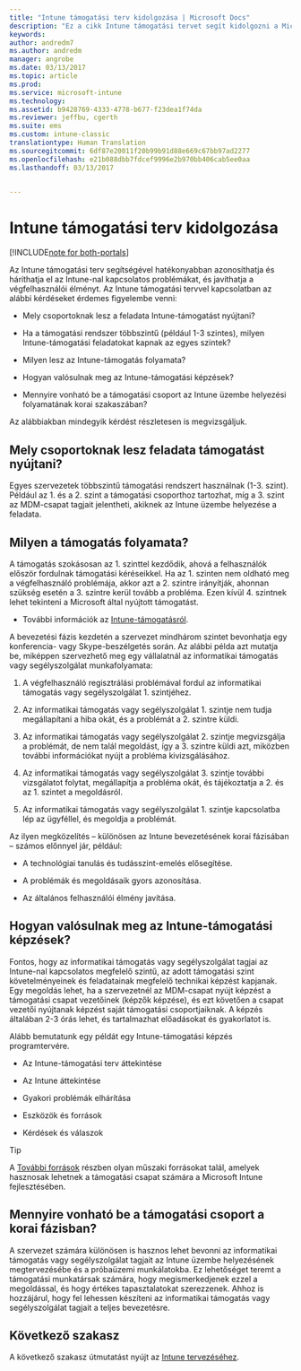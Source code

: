 ```yaml
---
title: "Intune támogatási terv kidolgozása | Microsoft Docs"
description: "Ez a cikk Intune támogatási tervet segít kidolgozni a Microsoft Intune kizárólag felhőalapú megtervezéséhez és implementációjához."
keywords: 
author: andredm7
ms.author: andredm
manager: angrobe
ms.date: 03/13/2017
ms.topic: article
ms.prod: 
ms.service: microsoft-intune
ms.technology: 
ms.assetid: b9428769-4333-4778-b677-f23dea1f74da
ms.reviewer: jeffbu, cgerth
ms.suite: ems
ms.custom: intune-classic
translationtype: Human Translation
ms.sourcegitcommit: 6df87e20011f20b99b91d88e669c67bb97ad2277
ms.openlocfilehash: e21b088dbb7fdcef9996e2b970bb406cab5ee0aa
ms.lasthandoff: 03/13/2017


---
```


# <a name="develop-an-intune-support-plan"></a>Intune támogatási terv kidolgozása

[!INCLUDE[note for both-portals](../includes/note-for-both-portals.md)]

Az Intune támogatási terv segítségével hatékonyabban azonosíthatja és háríthatja el az Intune-nal kapcsolatos problémákat, és javíthatja a végfelhasználói élményt. Az Intune támogatási tervvel kapcsolatban az alábbi kérdéseket érdemes figyelembe venni:

-   Mely csoportoknak lesz a feladata Intune-támogatást nyújtani?

-   Ha a támogatási rendszer többszintű (például 1-3 szintes), milyen Intune-támogatási feladatokat kapnak az egyes szintek?

-   Milyen lesz az Intune-támogatás folyamata?

-   Hogyan valósulnak meg az Intune-támogatási képzések?

-   Mennyire vonható be a támogatási csoport az Intune üzembe helyezési folyamatának korai szakaszában?

Az alábbiakban mindegyik kérdést részletesen is megvizsgáljuk.

## <a name="which-teams-are-responsible-for-providing-support"></a>Mely csoportoknak lesz feladata támogatást nyújtani?

Egyes szervezetek többszintű támogatási rendszert használnak (1-3. szint). Például az 1. és a 2. szint a támogatási csoporthoz tartozhat, míg a 3. szint az MDM-csapat tagjait jelentheti, akiknek az Intune üzembe helyezése a feladata.

## <a name="what-is-the-support-process"></a>Milyen a támogatás folyamata?

A támogatás szokásosan az 1. szinttel kezdődik, ahová a felhasználók először fordulnak támogatási kéréseikkel. Ha az 1. szinten nem oldható meg a végfelhasználó problémája, akkor azt a 2. szintre irányítják, ahonnan szükség esetén a 3. szintre kerül tovább a probléma. Ezen kívül 4. szintnek lehet tekinteni a Microsoft által nyújtott támogatást.

-   További információk az [Intune-támogatásról](https://docs.microsoft.com/intune/troubleshoot/how-to-get-support-for-microsoft-intune).

A bevezetési fázis kezdetén a szervezet mindhárom szintet bevonhatja egy konferencia- vagy Skype-beszélgetés során. Az alábbi példa azt mutatja be, miképpen szervezhető meg egy vállalatnál az informatikai támogatás vagy segélyszolgálat munkafolyamata:

1.  A végfelhasználó regisztrálási problémával fordul az informatikai támogatás vagy segélyszolgálat 1. szintjéhez.

2.  Az informatikai támogatás vagy segélyszolgálat 1. szintje nem tudja megállapítani a hiba okát, és a problémát a 2. szintre küldi.

3.  Az informatikai támogatás vagy segélyszolgálat 2. szintje megvizsgálja a problémát, de nem talál megoldást, így a 3. szintre küldi azt, miközben további információkat nyújt a probléma kivizsgálásához.

4.  Az informatikai támogatás vagy segélyszolgálat 3. szintje további vizsgálatot folytat, megállapítja a probléma okát, és tájékoztatja a 2. és az 1. szintet a megoldásról.

5.  Az informatikai támogatás vagy segélyszolgálat 1. szintje kapcsolatba lép az ügyféllel, és megoldja a problémát.

Az ilyen megközelítés – különösen az Intune bevezetésének korai fázisában – számos előnnyel jár, például:

-   A technológiai tanulás és tudásszint-emelés elősegítése.

-   A problémák és megoldásaik gyors azonosítása.

-   Az általános felhasználói élmény javítása.

## <a name="how-you-plan-to-provide-intune-support-training"></a>Hogyan valósulnak meg az Intune-támogatási képzések?

Fontos, hogy az informatikai támogatás vagy segélyszolgálat tagjai az Intune-nal kapcsolatos megfelelő szintű, az adott támogatási szint követelményeinek és feladatainak megfelelő technikai képzést kapjanak. Egy megoldás lehet, ha a szervezetnél az MDM-csapat nyújt képzést a támogatási csapat vezetőinek (képzők képzése), és ezt követően a csapat vezetői nyújtanak képzést saját támogatási csoportjaiknak. A képzés általában 2-3 órás lehet, és tartalmazhat előadásokat és gyakorlatot is.

Alább bemutatunk egy példát egy Intune-támogatási képzés programtervére.

-   Az Intune-támogatási terv áttekintése

-   Az Intune áttekintése

-   Gyakori problémák elhárítása

-   Eszközök és források

-   Kérdések és válaszok

>[!TIP]
> A [További források](additional-resources.md) részben olyan műszaki forrásokat talál, amelyek hasznosak lehetnek a támogatási csapat számára a Microsoft Intune fejlesztésében.

## <a name="what-opportunities-are-there-to-involve-the-support-team-earlier"></a>Mennyire vonható be a támogatási csoport a korai fázisban?

A szervezet számára különösen is hasznos lehet bevonni az informatikai támogatás vagy segélyszolgálat tagjait az Intune üzembe helyezésének megtervezésébe és a próbaüzemi munkálatokba. Ez lehetőséget teremt a támogatási munkatársak számára, hogy megismerkedjenek ezzel a megoldással, és hogy értékes tapasztalatokat szerezzenek. Ahhoz is hozzájárul, hogy fel lehessen készíteni az informatikai támogatás vagy segélyszolgálat tagjait a teljes bevezetésre.

## <a name="next-section"></a>Következő szakasz

A következő szakasz útmutatást nyújt az [Intune tervezéséhez](section-7-create-an-intune-design.md).

